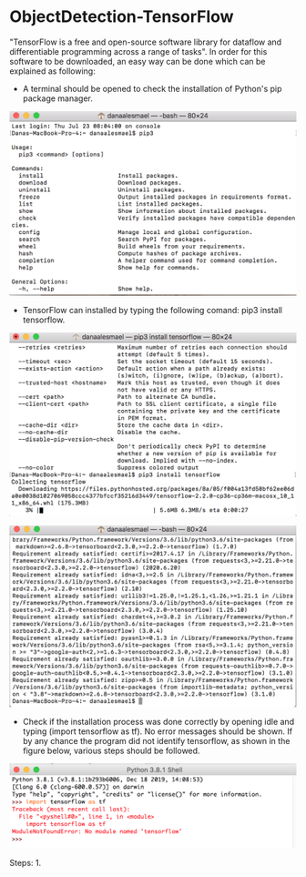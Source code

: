 # ObjectDetection-TensorFlow

"TensorFlow is a free and open-source software library for dataflow and differentiable programming across a range of tasks". In order for this software to be downloaded, an easy way can be done which can be explained as following: 


* A terminal should be opened to check the installation of Python's pip package manager. 

![](images/1.png)

* TensorFlow can installed by typing the following comand: pip3 install tensorflow.

![](images/2.png)

![](images/4.png)

* Check if the installation process was done correctly by opening idle and typing (import tensorflow as tf). No error messages should be shown. If by any chance the program did not identify tensorflow, as shown in the figure below, various steps should be followed. 

![](images/error.png)

Steps: 
1. 
